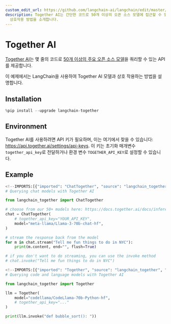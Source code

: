 ```yaml
---
custom_edit_url: https://github.com/langchain-ai/langchain/edit/master/docs/docs/integrations/providers/together.ipynb
description: Together AI는 간단한 코드로 50개 이상의 오픈 소스 모델에 접근할 수 있는 API를 제공합니다. LangChain과의
  상호작용 방법을 소개합니다.
---
```


# Together AI

[Together AI](https://www.together.ai/)는 몇 줄의 코드로 [50개 이상의 주요 오픈 소스 모델](https://docs.together.ai/docs/inference-models)을 쿼리할 수 있는 API를 제공합니다.

이 예제에서는 LangChain을 사용하여 Together AI 모델과 상호 작용하는 방법을 설명합니다.

## Installation

```python
%pip install --upgrade langchain-together
```


## Environment

Together AI를 사용하려면 API 키가 필요하며, 이는 여기에서 찾을 수 있습니다:  
https://api.together.ai/settings/api-keys. 이 키는 초기화 매개변수 `together_api_key`로 전달하거나 환경 변수 `TOGETHER_API_KEY`로 설정할 수 있습니다.

## Example

```python
<!--IMPORTS:[{"imported": "ChatTogether", "source": "langchain_together", "docs": "https://api.python.langchain.com/en/latest/chat_models/langchain_together.chat_models.ChatTogether.html", "title": "Together AI"}]-->
# Querying chat models with Together AI

from langchain_together import ChatTogether

# choose from our 50+ models here: https://docs.together.ai/docs/inference-models
chat = ChatTogether(
    # together_api_key="YOUR_API_KEY",
    model="meta-llama/Llama-3-70b-chat-hf",
)

# stream the response back from the model
for m in chat.stream("Tell me fun things to do in NYC"):
    print(m.content, end="", flush=True)

# if you don't want to do streaming, you can use the invoke method
# chat.invoke("Tell me fun things to do in NYC")
```


```python
<!--IMPORTS:[{"imported": "Together", "source": "langchain_together", "docs": "https://api.python.langchain.com/en/latest/llms/langchain_together.llms.Together.html", "title": "Together AI"}]-->
# Querying code and language models with Together AI

from langchain_together import Together

llm = Together(
    model="codellama/CodeLlama-70b-Python-hf",
    # together_api_key="..."
)

print(llm.invoke("def bubble_sort(): "))
```